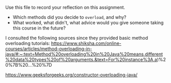 Use this file to record your reflection on this assignment.

- Which methods did you decide to `overload`, and why?
- What worked, what didn't, what advice would you give someone taking this course in the future?



I consulted the following sources since they provided basic method overloading tutorials:
https://www.shiksha.com/online-courses/articles/method-overloading-in-java/#:~:text=Method%20overloading%20in%20Java%20means,different%20data%20types%20of%20arguments.&text=For%20instance%3A,a)%20%7B%20...%20%7D

https://www.geeksforgeeks.org/constructor-overloading-java/

